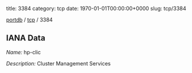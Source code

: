 title: 3384
category: tcp
date: 1970-01-01T00:00:00+0000
slug: tcp/3384

[portdb](/) / [tcp](/category/tcp.html) / 3384


## IANA Data

_Name:_ hp-clic

_Description:_ Cluster Management Services

